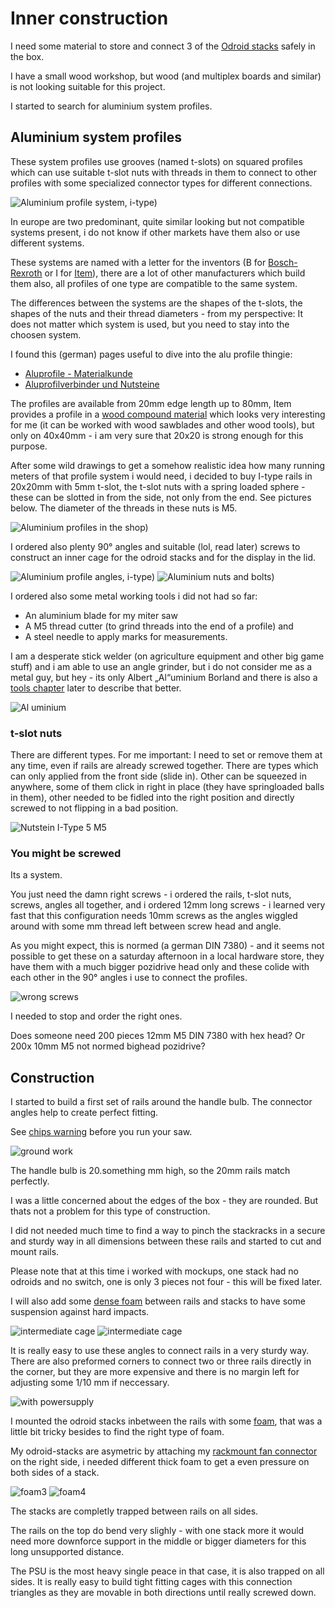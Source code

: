 # Inner construction 

I need some material to store and connect 3 of the [Odroid
stacks](stackrack.md) safely in the box. 

I have a small wood workshop, but wood (and multiplex boards and
similar) is not looking suitable for this project.

I started to search for aluminium system profiles. 

## Aluminium system profiles

These system profiles use grooves (named t-slots) on squared profiles which can
use suitable t-slot nuts with threads in them to connect to other profiles with
some specialized connector types for different connections. 

![Aluminium profile system, i-type)](pics/aluprofile_sm.jpg)

In europe are two predominant, quite similar looking but not compatible
systems present, i do not know if other markets have them also or use different
systems. 

These systems are named with a letter for the inventors (B for
[Bosch-Rexroth](https://www.boschrexroth.com/de/de/produkte/produktgruppen/montagetechnik/themen/aluminiumprofile-loesungen-komponenten/)
or I for [Item](https://www.item24.com/de-de/profiltechnik)), there are a lot
of other manufacturers which build them also, all profiles of one type are
compatible to the same system.

The differences between the systems are the shapes of the t-slots, the shapes
of the nuts and their thread diameters - from my perspective: It does not
matter which system is used, but you need to stay into the choosen system.

I found this (german) pages useful to dive into the alu profile thingie:
- [Aluprofile - Materialkunde](https://www.franzek.com/aluprofile-materialkunde)
- [Aluprofilverbinder und Nutsteine](https://www.franzek.com/aluprofilverbinder-und-nutensteine-camper-ausbau/)

The profiles are available from 20mm edge length up to 80mm, Item provides a
profile in a [wood compound
material](https://www.item24.com/de-de/profil-kh-8-40x40-anthrazit-62686) which
looks very interesting for me (it can be worked with wood sawblades and other
wood tools), but only on 40x40mm - i am very sure that 20x20 is strong enough
for this purpose.

After some wild drawings to get a somehow realistic idea how many running
meters of that profile system i would need, i decided to buy  I-type rails in
20x20mm with 5mm t-slot, the t-slot nuts with a spring loaded sphere - these
can be slotted in from the side, not only from the end.  See pictures below.
The diameter of the threads in these nuts is M5.

![Aluminium profiles in the shop)](pics/alu-profiles_sm.jpg)

I ordered also plenty 90° angles and suitable (lol, read later)
screws to construct an inner cage for the odroid stacks and for the display in
the lid.

![Aluminium profile angles, i-type)](pics/alu-angle_sm.jpg)
![Aluminium nuts and bolts)](pics/alu-nuts-and-angles_sm.jpg)

I ordered also some metal working tools i did not had so far: 
- An aluminium blade for my miter saw
- A M5 thread cutter (to grind threads into the end of a profile) and 
- A steel needle to apply marks for measurements.

I am a desperate stick welder (on agriculture equipment and other 
big game stuff) and i am able to use an angle grinder, but i do not
consider me as a metal guy, but hey - its only Albert „Al“uminium Borland and there is also
a [tools chapter](tools.md) later to describe that better.

![Al uminium](https://hallmark.brightspotcdn.com/dims4/default/e7ca8f1/2147483647/strip/true/crop/2450x2450+0+0/resize/600x600!/format/webp/quality/90/?url=http%3A%2F%2Fhallmark-channel-brightspot.s3.amazonaws.com%2F96%2Faf%2F6ffe50a5d7536f7c1ae6f288e890%2Fhi-21-color-photo.jpg)

### t-slot nuts

There are different types.  For me important: I need to set or remove them at
any time, even if rails are already screwed together.  There are types which
can only applied from the front side (slide in).  Other can be squeezed in
anywhere, some of them click in right in place (they have springloaded balls in them),
other needed to be fidled into the right position and directly screwed to not
flipping in a bad position.

![Nutstein I-Type 5 M5](https://www.motedis.com/media-images/product/4226_0/w-700/Nutenstein-mit-Steg-I-Typ-Nut-5-M5.webp)

### You might be screwed

Its a system. 

You just need the damn right screws - i ordered the rails, t-slot nuts, screws,
angles all together, and i ordered 12mm long screws - i learned very fast that
this configuration needs 10mm screws as the angles wiggled around with some mm
thread left between screw head and angle.

As you might expect, this is normed (a german DIN 7380) - and it seems not
possible to get these on a saturday afternoon in a local hardware store, they
have them with a much bigger pozidrive head only and these colide with each
other in the 90° angles i use to connect the profiles.

![wrong screws](pics/wrong-screw-head_sm.jpg)

I needed to stop and order the right ones. 

Does someone need 200 pieces 12mm M5 DIN 7380 with hex head? Or 200x 10mm M5 not
normed bighead pozidrive?

## Construction

I started to build a first set of rails around the handle bulb. The connector
angles help to create perfect fitting.

See [chips warning](tools.md#sawing-aluminium) before you run your saw.

![ground work](pics/ground-rig_sm.jpg)

The handle bulb is 20.something mm high, so the 20mm rails match perfectly.

I was a little concerned about the edges of the box - they are rounded. But
thats not a problem for this type of construction.

I did not needed much time to find a way to pinch the stackracks in a secure
and sturdy way in all dimensions between these rails and started to cut and
mount rails.

Please note that at this time i worked with mockups, one stack had no odroids
and no switch, one is only 3 pieces not four - this will be fixed later.

I will also add some [dense foam](frame-box-connection#foam) between rails and
stacks to have some suspension against hard impacts.

![intermediate cage](pics/cage_sm.jpg)
![intermediate cage](pics/cage-with-stacks_sm.jpg)

It is really easy to use these angles to connect rails in a very sturdy way.
There are also preformed corners to connect two or three rails directly in the
corner, but they are more expensive and there is no margin left for adjusting
some 1/10 mm if neccessary.

![with powersupply](pics/cage-psu_sm.jpg)

I mounted the odroid stacks inbetween the rails with some
[foam](frame-box-connection.md#foam), that was a little bit tricky besides to
find the right type of foam.

My odroid-stacks are asymetric by attaching my [rackmount fan
connector](https://www.thingiverse.com/thing:5867495) on the right side, i
needed different thick foam to get a even pressure on both sides of a stack.

![foam3](pics/foam3_sm.jpg)
![foam4](pics/foam4_sm.jpg)

The stacks are completly trapped between rails on all sides. 

The rails on the top do bend very slighly - with one stack more it would need
more downforce support in the middle or bigger diameters for this long
unsupported distance.

The PSU is the most heavy single peace in that case, it is also trapped on all
sides.  It is really easy to build tight fitting cages with this connection
triangles as they are movable in both directions until really screwed down.


